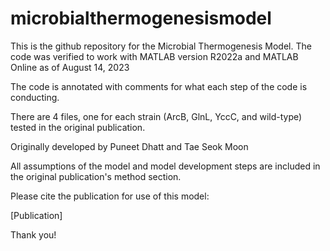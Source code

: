 # microbialthermogenesismodel

This is the github repository for the Microbial Thermogenesis Model. The code was verified to work with MATLAB version R2022a and MATLAB Online as of August 14, 2023 

The code is annotated with comments for what each step of the code is conducting. 

There are 4 files, one for each strain (ArcB, GlnL, YccC, and wild-type) tested in the original publication.

Originally developed by Puneet Dhatt and Tae Seok Moon

All assumptions of the model and model development steps are included in the original publication's method section.


Please cite the publication for use of this model:

[Publication]


Thank you!
